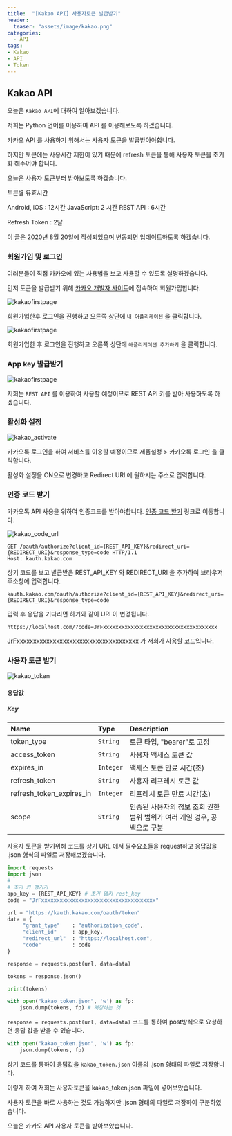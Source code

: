 ```yaml
---
title:  "[Kakao API] 사용자토큰 발급받기"
header:
  teaser: "assets/image/kakao.png"
categories: 
  - API
tags:
- Kakao
- API
- Token
---
```

<h2>Kakao API</h2>

오늘은 `Kakao API`에 대하여 알아보겠습니다. 

저희는 Python 언어를 이용하여 API 를 이용해보도록 하겠습니다.

카카오 API 를 사용하기 위해서는 사용자 토큰을 발급받아야합니다.

하지만 토큰에는 사용시간  제한이 있기 때문에 refresh 토큰을 통해 사용자 토큰을 초기화 해주어야 합니다.

오늘은 사용자 토큰부터 받아보도록 하겠습니다.

 

토큰별 유효시간 

Android, iOS : 12시간 JavaScript: 2 시간 REST API : 6시간

Refresh Token : 2달

이 글은 2020년 8월 20일에 작성되었으며 변동되면 업데이트하도록 하겠습니다.



<h3>회원가입 및 로그인</h3>

여러분들이 직접 카카오에 있는 사용법을 보고 사용할 수 있도록 설명하겠습니다.

먼저 토큰을 발급받기 위해 [카카오 개발자 사이트](https://developers.kakao.com/)에 접속하여 회원가입합니다.

![kakaofirstpage](../../assets/image/kakao1.png)

회원가입한후 로그인을 진행하고 오른쪽 상단에  `내 어플리케이션` 을 클릭합니다. 



![kakaofirstpage](../../assets/image/kakao2.png)

회원가입한 후 로그인을 진행하고 오른쪽 상단에  `애플리케이션 추가하기` 을 클릭합니다. 



<h3>App key 발급받기</h3>

![kakaofirstpage](../../assets/image/kakao3.png)

저희는 `REST API` 를 이용하여 사용할 예정이므로 REST API 키를 받아 사용하도록 하겠습니다.



<h3>활성화 설정</h3>

![kakao_activate](../../assets/image/kakao_activate.png)

카카오톡 로그인을 하여 서비스를 이용할 예정이므로 제품설정 > 카카오톡 로그인 을 클릭합니다.

활성화 설정을 ON으로 변경하고 Redirect URl 에 원하시는 주소로 입력합니다.



<h3>인증 코드 받기</h3>

카카오톡 API 사용을 위하여 인증코드를 받아야합니다. [인증 코드 받기](https://developers.kakao.com/docs/latest/ko/kakaologin/rest-api#logout-of-service-and-kakaoaccount)  링크로 이동합니다.

![kakao_code_url](../../assets/image/kakao_code_url.png)

```http
GET /oauth/authorize?client_id={REST_API_KEY}&redirect_uri={REDIRECT_URI}&response_type=code HTTP/1.1 
Host: kauth.kakao.com
```

상기 코드를 보고 발급받은 REST_API_KEY 와 REDIRECT_URI 을 추가하여 브라우저 주소창에 입력합니다.

``` http
kauth.kakao.com/oauth/authorize?client_id={REST_API_KEY}&redirect_uri={REDIRECT_URI}&response_type=code
```



입력 후 응답을 기다리면 하기와 같이 URl 이 변경됩니다.

```http
https://localhost.com/?code=JrFxxxxxxxxxxxxxxxxxxxxxxxxxxxxxxxxxxxxx
```

<u>JrFxxxxxxxxxxxxxxxxxxxxxxxxxxxxxxxxxxxxx</u> 가 저희가 사용할 코드입니다.



<h3>사용자 토큰 받기</h3>

![kakao_token](../../assets/image/kakao_token.png)



<h4>응답값</h4>

##### Key

| Name                     | Type      | Description                                                  |
| :----------------------- | :-------- | :----------------------------------------------------------- |
| token_type               | `String`  | 토큰 타입, "bearer"로 고정                                   |
| access_token             | `String`  | 사용자 액세스 토큰 값                                        |
| expires_in               | `Integer` | 액세스 토큰 만료 시간(초)                                    |
| refresh_token            | `String`  | 사용자 리프레시 토큰 값                                      |
| refresh_token_expires_in | `Integer` | 리프레시 토큰 만료 시간(초)                                  |
| scope                    | `String`  | 인증된 사용자의 정보 조회 권한 범위 범위가 여러 개일 경우, 공백으로 구분 |



사용자 토큰을 받기위해 코드를 상기 URL 에서 필수요소들을 request하고 응답값을 .json 형식의 파일로 저장해보겠습니다. 



```python
import requests
import json
#
# 초기 키 땡기기
app_key = {REST_API_KEY} # 초기 앱키 rest_key
code = "JrFxxxxxxxxxxxxxxxxxxxxxxxxxxxxxxxxxxxxx"

url = "https://kauth.kakao.com/oauth/token"
data = {
     "grant_type"    : "authorization_code",
     "client_id"     : app_key,
     "redirect_url"  : "https://localhost.com",
     "code"          : code
}

response = requests.post(url, data=data)

tokens = response.json()

print(tokens)

with open("kakao_token.json", 'w') as fp:
    json.dump(tokens, fp) # 저장하는 것
```



`response = requests.post(url, data=data)` 코드를 통하여 post방식으로 요청하면 응답 값을 받을 수 있습니다.



``` python
with open("kakao_token.json", 'w') as fp:
    json.dump(tokens, fp)
```

상기 코드를 통하여 응답값을 `kakao_token.json` 이름의 .json 형태의 파일로 저장합니다.

이렇게 하여 저희는 사용자토큰을 kakao_token.json 파일에 넣어보았습니다. 

사용자 토큰을 바로 사용하는 것도 가능하지만 .json 형태의 파일로 저장하여 구분하였습니다.



오늘은 카카오 API 사용자 토큰을 받아보았습니다.

